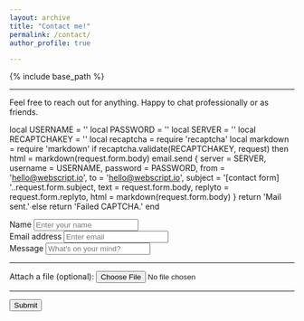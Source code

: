 ```yaml
---
layout: archive
title: "Contact me!"
permalink: /contact/
author_profile: true

---
```


{% include base_path %}

***
Feel free to reach out for anything. Happy to chat professionally or as friends. 

local USERNAME = '<SMTP USERNAME>'
local PASSWORD = '<SMTP PASSWORD>'
local SERVER = '<SMTP SERVER>'
local RECAPTCHAKEY = '<RECAPTCHA PRIVATE KEY>'
local recaptcha = require 'recaptcha'
local markdown = require 'markdown'
if recaptcha.validate(RECAPTCHAKEY, request) then
        html = markdown(request.form.body)
        email.send {
                server = SERVER, username = USERNAME, password = PASSWORD,
                from = 'hello@webscript.io', to = 'hello@webscript.io',
                subject = '[contact form] '..request.form.subject,
                text = request.form.body,
                replyto = request.form.replyto,
                html = markdown(request.form.body)
        }
        return 'Mail sent.'
else
        return 'Failed CAPTCHA.'
end



<form accept-charset="UTF-8" action="https://getform.io/{YOUR_UNIQUE_FORM_ENDPOINT}" method="POST" enctype="multipart/form-data" target="_blank">
            <div class="form-group">
            <label for="exampleInputName">Name</label>
            <input type="text" name="name" class="form-control" id="exampleInputName" placeholder="Enter your name" required="required">
          </div>
          <div class="form-group">
            <label for="exampleInputEmail1" required="required">Email address</label>
            <input type="email" name="email" class="form-control" id="exampleInputEmail1" aria-describedby="emailHelp" placeholder="Enter email">
          </div>
        <div class="form-group">
            <label for="exampleMessage">Message</label>
            <input type="text" name="message" class="form-control" id="exampleInputName" placeholder="What's on your mind?" required="required">
          </div>
          <hr>
          <div class="form-group mt-3">
            <label class="mr-2">Attach a file (optional):</label>
            <input type="file" name="file">
          </div>
          <hr>
          <button type="submit" class="btn btn-primary">Submit</button>
        </form>
